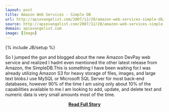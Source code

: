 ```yaml
---
layout: post
title: Amazon Web Services - Simple DB
url: http://apievangelist.com/2007/12/20/amazon-web-services-simple-db/
source: http://apievangelist.com/2007/12/20/amazon-web-services-simple-db/
domain: apievangelist.com
image: [Image]
---
```

{% include JB/setup %}<p>So I jumped the gun and blogged about the new Amazon DevPay web service and realized I hadnt even mentioned the other latest release from Amazon, the SimpleDB.This is something I have been waiting for.I was already utilizing Amazon S3 for heavy storage of files, images, and large text blobs.I use MySQL or Microsoft SQL Server for most back-end databases, however 90% of the time I am using only about 10% of the capabilities available to me.I am looking to add, update, and delete text and numeric data is very small amounts most of the time.</p>
<center><p><a href="http://apievangelist.com/2007/12/20/amazon-web-services-simple-db/" style='padding:25px; font-sze:18px; font-weight: bold;'>Read Full Story</a></p></center>
